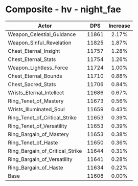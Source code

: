 # Composite - hv - night_fae
| Actor | DPS | Increase |
|---|:---:|:---:|
|Weapon_Celestial_Guidance|11861|2.17%|
|Weapon_Sinful_Revelation|11825|1.87%|
|Chest_Eternal_Insight|11757|1.28%|
|Chest_Eternal_Stats|11754|1.26%|
|Weapon_Lightless_Force|11724|1.00%|
|Chest_Eternal_Bounds|11710|0.88%|
|Chest_Sacred_Stats|11706|0.84%|
|Wrists_Eternal_Intellect|11686|0.67%|
|Ring_Tenet_of_Mastery|11673|0.56%|
|Wrists_Illuminated_Soul|11659|0.43%|
|Ring_Tenet_of_Critical_Strike|11653|0.39%|
|Ring_Tenet_of_Versatility|11653|0.39%|
|Ring_Bargain_of_Mastery|11653|0.38%|
|Ring_Tenet_of_Haste|11650|0.36%|
|Ring_Bargain_of_Critical_Strike|11644|0.31%|
|Ring_Bargain_of_Versatility|11641|0.28%|
|Ring_Bargain_of_Haste|11634|0.22%|
|Base|11608|0.00%|
